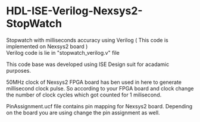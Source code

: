 # HDL-ISE-Verilog-Nexsys2-StopWatch
Stopwatch with milliseconds accuracy using Verilog ( This code is implemented on Nexsys2 board )    
Verilog code is lie in "stopwatch_verilog.v" file 

This code base was developed using ISE Design suit for acadamic purposes. 

50MHz clock of Nexsys2 FPGA board has ben used in here to generate millisecond clock pulse. So according to your FPGA board and clock change the number of clock cycles which got counted for 1 milisecond.

PinAssignment.ucf file contains pin mapping for Nexsys2 board. Depending on the board you are using change the pin assignment as well. 
